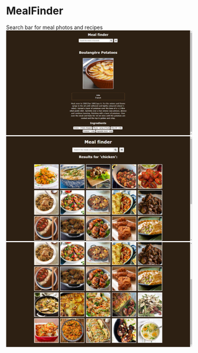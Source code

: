 # MealFinder
 Search bar for meal photos and recipes
 ![preview](preview.png)
 ![preview2](preview2.png)
 ![preview3](preview3.png)
